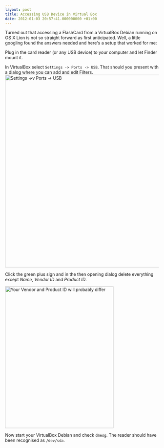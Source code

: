 ```yaml
---
layout: post
title: Accessing USB Device in Virtual Box
date: 2012-01-03 20:57:41.000000000 +01:00
---
```

Turned out that accessing a FlashCard from a VirtualBox Debian running on OS X Lion is not so straight forward as first anticipated. Well, a little googling found the answers needed and here's a setup that worked for me:

Plug in the card reader (or any USB device) to your computer and let Finder mount it.

In VirtualBox select <code>Settings -> Ports -> USB</code>. That should you present with a dialog where you can add and edit Filters.
<a href="http://zentralmaschine.net/wp-content/uploads/2012/01/Screen-Shot-2012-01-03-at-8.27.51-PM1.png"><img src="http://zentralmaschine.net/wp-content/uploads/2012/01/Screen-Shot-2012-01-03-at-8.27.51-PM1.png" alt="Settings &#8594;v Ports &#8594; USB" title="Settings &#8594;v Ports &#8594; USB" width="766" height="630" class="size-full wp-image-23" /></a>




Click the green plus sign and in the then opening dialog delete everything except <em>Name</em>, <em>Vendor ID</em> and <em>Product ID</em>.


<a href="http://zentralmaschine.net/wp-content/uploads/2012/01/Screen-Shot-2012-01-03-at-8.49.11-PM.png"><img src="http://zentralmaschine.net/wp-content/uploads/2012/01/Screen-Shot-2012-01-03-at-8.49.11-PM.png" alt="Your Vendor and Product ID will probably differ" title="Your Vendor and Product ID will probably differ" width="355" height="464" class="size-full wp-image-25" /></a>

Now start your VirtualBox Debian and check <code>dmesg</code>. The reader should have been recognised as <code>/dev/sda</code>.
